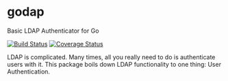 # godap

Basic LDAP Authenticator for Go

[![Build Status](https://travis-ci.org/nerney/godap.svg?branch=master)](https://travis-ci.org/nerney/godap)
[![Coverage Status](https://coveralls.io/repos/github/nerney/godap/badge.svg)](https://coveralls.io/github/nerney/godap)

LDAP is complicated. Many times, all you really need to do is authenticate users with it.
This package boils down LDAP functionality to one thing: User Authentication.

